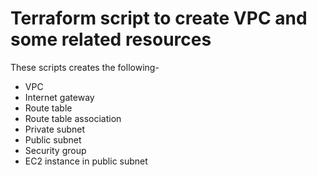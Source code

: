 # Terraform script to create VPC and some related resources
These scripts creates the following-

* VPC
* Internet gateway
* Route table
* Route table association
* Private subnet
* Public subnet
* Security group
* EC2 instance in public subnet

